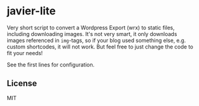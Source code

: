 # javier-lite

Very short script to convert a Wordpress Export (wrx) to static files, including downloading images. It's not very
smart, it only downloads images referenced in `img`-tags, so if your blog used something else, e.g. custom shortcodes,
it will not work. But feel free to just change the code to fit your needs!

See the first lines for configuration.

## License
MIT